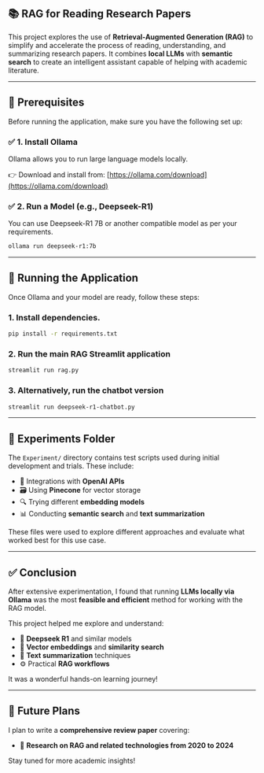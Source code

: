 ## 📚 RAG for Reading Research Papers

This project explores the use of **Retrieval-Augmented Generation (RAG)** to simplify and accelerate the process of reading, understanding, and summarizing research papers. It combines **local LLMs** with **semantic search** to create an intelligent assistant capable of helping with academic literature.

---

## 🔧 Prerequisites

Before running the application, make sure you have the following set up:

### ✅ 1. Install Ollama

Ollama allows you to run large language models locally.

👉 Download and install from: [https://ollama.com/download](https://ollama.com/download)

### ✅ 2. Run a Model (e.g., Deepseek-R1)

You can use Deepseek-R1 7B or another compatible model as per your requirements.

```bash
ollama run deepseek-r1:7b
```

<hr>

## 🚀 Running the Application
Once Ollama and your model are ready, follow these steps:

### 1. Install dependencies.
```bash
pip install -r requirements.txt
```

### 2. Run the main RAG Streamlit application
```bash
streamlit run rag.py
```

### 3. Alternatively, run the chatbot version
```bash
streamlit run deepseek-r1-chatbot.py
```

<hr>

## 🧪 Experiments Folder

The `Experiment/` directory contains test scripts used during initial development and trials. These include:

- 🧠 Integrations with **OpenAI APIs**
- 🗃️ Using **Pinecone** for vector storage
- 🔍 Trying different **embedding models**
- 📊 Conducting **semantic search** and **text summarization**

These files were used to explore different approaches and evaluate what worked best for this use case.

<hr>

## ✅ Conclusion

After extensive experimentation, I found that running **LLMs locally via Ollama** was the most **feasible and efficient** method for working with the RAG model.

This project helped me explore and understand:

- 🧠 **Deepseek R1** and similar models  
- 🧩 **Vector embeddings** and **similarity search**
- 📝 **Text summarization** techniques  
- ⚙️ Practical **RAG workflows**

It was a wonderful hands-on learning journey!

<hr>

## 📅 Future Plans

I plan to write a **comprehensive review paper** covering:

- 🔬 **Research on RAG and related technologies from 2020 to 2024**

Stay tuned for more academic insights!

